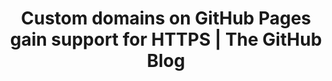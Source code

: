 ---
title: Custom domains on GitHub Pages gain support for HTTPS | The GitHub Blog
tags:
- GitHub
- HTTPS
link: https://blog.github.com/2018-05-01-github-pages-custom-domains-https/
---